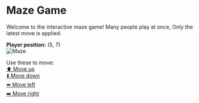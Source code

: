 # Maze Game  
Welcome to the interactive maze game! Many people play at once, Only the latest move is applied.

**Player position:** (5, 7)  
![Maze](https://github-maze-game.vercel.app/images/pos_5_7.png?t=1760761016733)

Use these to move:  
[⬆️ Move up](https://github-maze-game.vercel.app/move/5_7_w)  
[⬇️ Move down](https://github-maze-game.vercel.app/move/5_7_s)  
[⬅️ Move left](https://github-maze-game.vercel.app/move/5_7_a)  
[➡️ Move right](https://github-maze-game.vercel.app/move/5_7_d)
